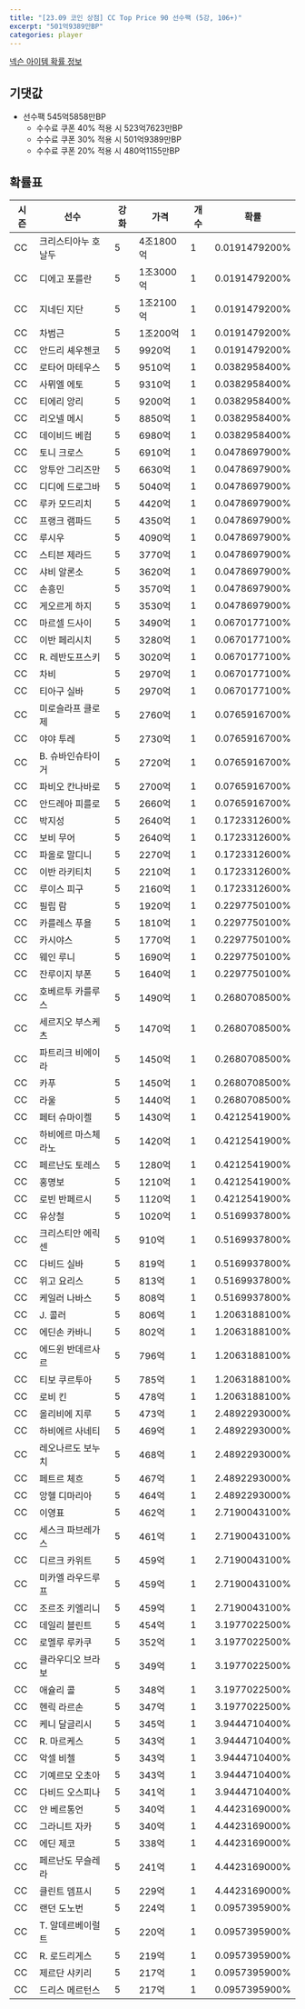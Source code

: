 ```yaml
---
title: "[23.09 코인 상점] CC Top Price 90 선수팩 (5강, 106+)"
excerpt: "501억9389만BP"
categories: player
---
```

[넥슨 아이템 확률 정보](http://iteminfo.nexon.com/probability/fo4?sn=7378)

## 기댓값
- 선수팩 545억5858만BP
  - 수수료 쿠폰 40% 적용 시 523억7623만BP
  - 수수료 쿠폰 30% 적용 시 501억9389만BP
  - 수수료 쿠폰 20% 적용 시 480억1155만BP


## 확률표

|시즌|선수|강화|가격|개수|확률|
|---|---|---|---|---|---|
|CC|크리스티아누 호날두|5|4조1800억|1|0.0191479200%|
|CC|디에고 포를란|5|1조3000억|1|0.0191479200%|
|CC|지네딘 지단|5|1조2100억|1|0.0191479200%|
|CC|차범근|5|1조200억|1|0.0191479200%|
|CC|안드리 셰우첸코|5|9920억|1|0.0191479200%|
|CC|로타어 마테우스|5|9510억|1|0.0382958400%|
|CC|사뮈엘 에토|5|9310억|1|0.0382958400%|
|CC|티에리 앙리|5|9200억|1|0.0382958400%|
|CC|리오넬 메시|5|8850억|1|0.0382958400%|
|CC|데이비드 베컴|5|6980억|1|0.0382958400%|
|CC|토니 크로스|5|6910억|1|0.0478697900%|
|CC|앙투안 그리즈만|5|6630억|1|0.0478697900%|
|CC|디디에 드로그바|5|5040억|1|0.0478697900%|
|CC|루카 모드리치|5|4420억|1|0.0478697900%|
|CC|프랭크 램파드|5|4350억|1|0.0478697900%|
|CC|루시우|5|4090억|1|0.0478697900%|
|CC|스티븐 제라드|5|3770억|1|0.0478697900%|
|CC|샤비 알론소|5|3620억|1|0.0478697900%|
|CC|손흥민|5|3570억|1|0.0478697900%|
|CC|게오르게 하지|5|3530억|1|0.0478697900%|
|CC|마르셀 드사이|5|3490억|1|0.0670177100%|
|CC|이반 페리시치|5|3280억|1|0.0670177100%|
|CC|R. 레반도프스키|5|3020억|1|0.0670177100%|
|CC|차비|5|2970억|1|0.0670177100%|
|CC|티아구 실바|5|2970억|1|0.0670177100%|
|CC|미로슬라프 클로제|5|2760억|1|0.0765916700%|
|CC|야야 투레|5|2730억|1|0.0765916700%|
|CC|B. 슈바인슈타이거|5|2720억|1|0.0765916700%|
|CC|파비오 칸나바로|5|2700억|1|0.0765916700%|
|CC|안드레아 피를로|5|2660억|1|0.0765916700%|
|CC|박지성|5|2640억|1|0.1723312600%|
|CC|보비 무어|5|2640억|1|0.1723312600%|
|CC|파올로 말디니|5|2270억|1|0.1723312600%|
|CC|이반 라키티치|5|2210억|1|0.1723312600%|
|CC|루이스 피구|5|2160억|1|0.1723312600%|
|CC|필립 람|5|1920억|1|0.2297750100%|
|CC|카를레스 푸욜|5|1810억|1|0.2297750100%|
|CC|카시야스|5|1770억|1|0.2297750100%|
|CC|웨인 루니|5|1690억|1|0.2297750100%|
|CC|잔루이지 부폰|5|1640억|1|0.2297750100%|
|CC|호베르투 카를루스|5|1490억|1|0.2680708500%|
|CC|세르지오 부스케츠|5|1470억|1|0.2680708500%|
|CC|파트리크 비에이라|5|1450억|1|0.2680708500%|
|CC|카푸|5|1450억|1|0.2680708500%|
|CC|라울|5|1440억|1|0.2680708500%|
|CC|페터 슈마이켈|5|1430억|1|0.4212541900%|
|CC|하비에르 마스체라노|5|1420억|1|0.4212541900%|
|CC|페르난도 토레스|5|1280억|1|0.4212541900%|
|CC|홍명보|5|1210억|1|0.4212541900%|
|CC|로빈 반페르시|5|1120억|1|0.4212541900%|
|CC|유상철|5|1020억|1|0.5169937800%|
|CC|크리스티안 에릭센|5|910억|1|0.5169937800%|
|CC|다비드 실바|5|819억|1|0.5169937800%|
|CC|위고 요리스|5|813억|1|0.5169937800%|
|CC|케일러 나바스|5|808억|1|0.5169937800%|
|CC|J. 콜러|5|806억|1|1.2063188100%|
|CC|에딘손 카바니|5|802억|1|1.2063188100%|
|CC|에드윈 반데르사르|5|796억|1|1.2063188100%|
|CC|티보 쿠르투아|5|785억|1|1.2063188100%|
|CC|로비 킨|5|478억|1|1.2063188100%|
|CC|올리비에 지루|5|473억|1|2.4892293000%|
|CC|하비에르 사네티|5|469억|1|2.4892293000%|
|CC|레오나르도 보누치|5|468억|1|2.4892293000%|
|CC|페트르 체흐|5|467억|1|2.4892293000%|
|CC|앙헬 디마리아|5|464억|1|2.4892293000%|
|CC|이영표|5|462억|1|2.7190043100%|
|CC|세스크 파브레가스|5|461억|1|2.7190043100%|
|CC|디르크 카위트|5|459억|1|2.7190043100%|
|CC|미카엘 라우드루프|5|459억|1|2.7190043100%|
|CC|조르조 키엘리니|5|459억|1|2.7190043100%|
|CC|데일리 블린트|5|454억|1|3.1977022500%|
|CC|로멜루 루카쿠|5|352억|1|3.1977022500%|
|CC|클라우디오 브라보|5|349억|1|3.1977022500%|
|CC|애슐리 콜|5|348억|1|3.1977022500%|
|CC|헨릭 라르손|5|347억|1|3.1977022500%|
|CC|케니 달글리시|5|345억|1|3.9444710400%|
|CC|R. 마르케스|5|343억|1|3.9444710400%|
|CC|악셀 비첼|5|343억|1|3.9444710400%|
|CC|기예르모 오초아|5|343억|1|3.9444710400%|
|CC|다비드 오스피나|5|341억|1|3.9444710400%|
|CC|얀 베르통언|5|340억|1|4.4423169000%|
|CC|그라니트 자카|5|340억|1|4.4423169000%|
|CC|에딘 제코|5|338억|1|4.4423169000%|
|CC|페르난도 무슬레라|5|241억|1|4.4423169000%|
|CC|클린트 뎀프시|5|229억|1|4.4423169000%|
|CC|랜던 도노번|5|224억|1|0.0957395900%|
|CC|T. 알데르베이럴트|5|220억|1|0.0957395900%|
|CC|R. 로드리게스|5|219억|1|0.0957395900%|
|CC|제르단 샤키리|5|217억|1|0.0957395900%|
|CC|드리스 메르턴스|5|217억|1|0.0957395900%|
